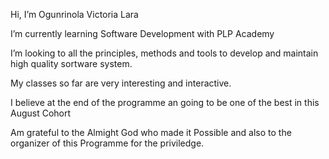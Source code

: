 Hi, I’m Ogunrinola Victoria Lara

 I’m currently learning Software Development with PLP Academy

 I’m looking to all the principles, methods and tools to 
     develop and maintain high quality sortware system.

 My classes so far are very interesting and interactive.

 I believe at the end of the programme an going to be
     one of the best in this August Cohort

 Am grateful to the Almight God who made it Possible
     and also to the organizer of this Programme for the priviledge.
